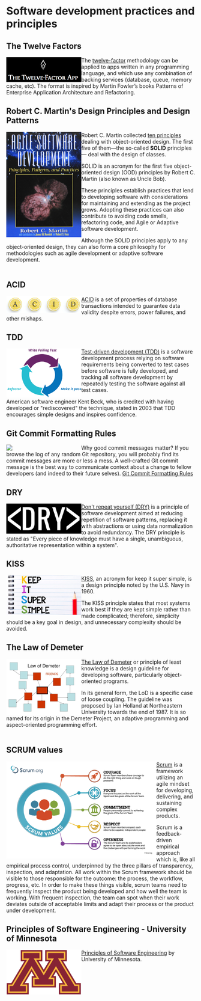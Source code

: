 # Software development practices and principles

## The Twelve Factors

<img src="resources/images/12-fact.PNG" align="left"  width="200" />

The [twelve-factor](resources/docs/12factor.md) methodology can be applied to apps written in any programming language, and which use any combination of backing services (database, queue, memory cache, etc). The format is inspired by Martin Fowler’s books Patterns of Enterprise Application Architecture and Refactoring.

## Robert C. Martin's Design Principles and Design Patterns

<img src="resources/images/uncle.PNG" align="left"  width="200" />

Robert C. Martin collected [ten principles](resources/docs/uncle.md) dealing with object-oriented design. The first five of them—the so-called **SOLID** principles— deal with the design of classes.

SOLID is an acronym for the first five object-oriented design (OOD) principles by Robert C. Martin (also known as Uncle Bob).

These principles establish practices that lend to developing software with considerations for maintaining and extending as the project grows. Adopting these practices can also contribute to avoiding code smells, refactoring code, and Agile or Adaptive software development. 

Although the SOLID principles apply to any object-oriented design, they can also form a core philosophy for methodologies such as agile development or adaptive software development. <br /> <br />

## ACID

<img src="resources/images/ACID.PNG" align="left"  width="200" />

[ACID](resources/docs/ACID.md) is a set of properties of database transactions intended to guarantee data validity despite errors, power failures, and other mishaps.

## TDD

<img src="resources/images/TDD.PNG" align="left"  width="200" />

[Test-driven development (TDD)](resources/docs/TDD.md) is a software development process relying on software requirements being converted to test cases before software is fully developed, and tracking all software development by repeatedly testing the software against all test cases.

American software engineer Kent Beck, who is credited with having developed or "rediscovered" the technique, stated in 2003 that TDD encourages simple designs and inspires confidence.

## Git Commit Formatting Rules

<img src="https://git-scm.com/images/logos/downloads/Git-Logo-2Color.png" align="left"  width="200" />

Why good commit messages matter? If you browse the log of any random Git repository, you will probably find its commit messages are more or less a mess. A well-crafted Git commit message is the best way to communicate context about a change to fellow developers (and indeed to their future selves). [Git Commit Formatting Rules](resources/docs/commit.md)

## DRY

<img src="resources/images/DRY.PNG" align="left"  width="200" />

[Don't repeat yourself (DRY)](resources/docs/DRY.md) is a principle of software development aimed at reducing repetition of software patterns, replacing it with abstractions or using data normalization to avoid redundancy. The DRY principle is stated as "Every piece of knowledge must have a single, unambiguous, authoritative representation within a system".

## KISS

<img src="resources/images/KISS.PNG" align="left"  width="200" />

[KISS](resources/docs/KISS.md), an acronym for keep it super simple, is a design principle noted by the U.S. Navy in 1960.

The KISS principle states that most systems work best if they are kept simple rather than made complicated; therefore, simplicity should be a key goal in design, and unnecessary complexity should be avoided.

## The Law of Demeter

<img src="resources/images/LOD.jpg" align="left"  width="200" />

[The Law of Demeter](resources/docs/LOD.md) or principle of least knowledge is a design guideline for developing software, particularly object-oriented programs.

In its general form, the LoD is a specific case of loose coupling. The guideline was proposed by Ian Holland at Northeastern University towards the end of 1987. It is so named for its origin in the Demeter Project, an adaptive programming and aspect-oriented programming effort. <br /><br />

## SCRUM values

<img src="resources/images/ScrumValues.png" align="left"  width="400" />

[Scrum](resources/docs/SCRUM.md) is a framework utilizing an agile mindset for developing, delivering, and sustaining complex products. 

Scrum is a feedback-driven empirical approach which is, like all empirical process control, underpinned by the three pillars of transparency, inspection, and adaptation. All work within the Scrum framework should be visible to those responsible for the outcome: the process, the workflow, progress, etc. In order to make these things visible, scrum teams need to frequently inspect the product being developed and how well the team is working. With frequent inspection, the team can spot when their work deviates outside of acceptable limits and adapt their process or the product under development.

## Principles of Software Engineering - University of Minnesota

<img src="resources/images/Umn.png" align="left"  width="200" />

[Principles of Software Engineering](resources/docs/umn.md) by University of Minnesota.

